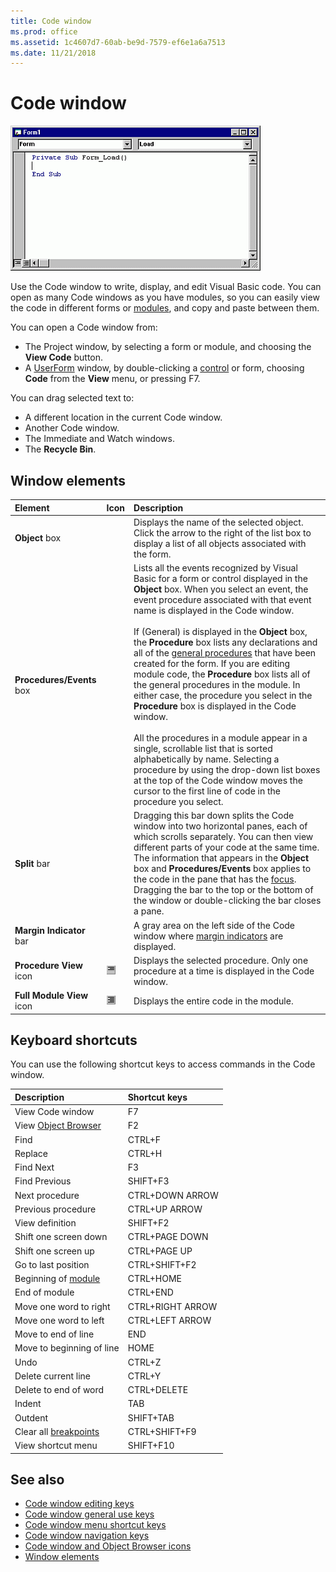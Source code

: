 ```yaml
---
title: Code window
ms.prod: office
ms.assetid: 1c4607d7-60ab-be9d-7579-ef6e1a6a7513
ms.date: 11/21/2018
---
```



# Code window

![Code window](../../../images/code_ZA01201588.gif)

Use the Code window to write, display, and edit Visual Basic code. You can open as many Code windows as you have modules, so you can easily view the code in different forms or [modules](../../Glossary/vbe-glossary.md#module), and copy and paste between them.

You can open a Code window from:

- The  Project window, by selecting a form or module, and choosing the **View Code** button.   
- A  [UserForm](userform-window.md) window, by double-clicking a [control](../../Glossary/vbe-glossary.md#control) or form, choosing **Code** from the **View** menu, or pressing F7.
    
You can drag selected text to:

- A different location in the current Code window.   
- Another Code window.    
- The Immediate and Watch windows.   
- The **Recycle Bin**.
    
## Window elements

|Element|Icon|Description|
|:------|:---|:----------|
|**Object** box | |Displays the name of the selected object. Click the arrow to the right of the list box to display a list of all objects associated with the form.|
|**Procedures/Events** box | |Lists all the events recognized by Visual Basic for a form or control displayed in the **Object** box. When you select an event, the event procedure associated with that event name is displayed in the  Code window.<br/><br/>If (General) is displayed in the **Object** box, the **Procedure** box lists any declarations and all of the [general procedures](../../Glossary/vbe-glossary.md#general-procedure) that have been created for the form. If you are editing module code, the **Procedure** box lists all of the general procedures in the module. In either case, the procedure you select in the **Procedure** box is displayed in the Code window.<br/><br/>All the procedures in a module appear in a single, scrollable list that is sorted alphabetically by name. Selecting a procedure by using the drop-down list boxes at the top of the Code window moves the cursor to the first line of code in the procedure you select.|
|**Split** bar| |Dragging this bar down splits the Code window into two horizontal panes, each of which scrolls separately. You can then view different parts of your code at the same time. The information that appears in the **Object** box and **Procedures/Events** box applies to the code in the pane that has the [focus](../../Glossary/vbe-glossary.md#focus). Dragging the bar to the top or the bottom of the window or double-clicking the bar closes a pane.|
|**Margin Indicator** bar| |A gray area on the left side of the  Code window where [margin indicators](../../Glossary/vbe-glossary.md#margin-indicator) are displayed.|
|**Procedure View** icon| ![Procedure View icon](../../../images/avhdg004_ZA01201568.gif) |Displays the selected procedure. Only one procedure at a time is displayed in the  Code window.|
|**Full Module View** icon| ![Full Module View icon](../../../images/avhdg005_ZA01201569.gif) | Displays the entire code in the module.|

## Keyboard shortcuts

You can use the following shortcut keys to access commands in the Code window.

|Description|Shortcut keys|
|:-----|:-----|
|View Code window|F7|
|View [Object Browser](object-browser.md)|F2|
|Find|CTRL+F|
|Replace|CTRL+H|
|Find Next|F3|
|Find Previous|SHIFT+F3|
|Next procedure|CTRL+DOWN ARROW|
|Previous procedure|CTRL+UP ARROW|
|View definition|SHIFT+F2|
|Shift one screen down|CTRL+PAGE DOWN|
|Shift one screen up|CTRL+PAGE UP|
|Go to last position|CTRL+SHIFT+F2|
|Beginning of [module](../../Glossary/vbe-glossary.md#module)|CTRL+HOME|
|End of module|CTRL+END|
|Move one word to right|CTRL+RIGHT ARROW|
|Move one word to left|CTRL+LEFT ARROW|
|Move to end of line|END|
|Move to beginning of line|HOME|
|Undo|CTRL+Z|
|Delete current line|CTRL+Y|
|Delete to end of word|CTRL+DELETE|
|Indent|TAB|
|Outdent|SHIFT+TAB|
|Clear all [breakpoints](../../Glossary/vbe-glossary.md#breakpoint)|CTRL+SHIFT+F9|
|View shortcut menu|SHIFT+F10|



## See also

- [Code window editing keys](code-editing-keys.md)
- [Code window general use keys](code-window-general-use-keys.md)
- [Code window menu shortcut keys](menu-shortcut-keys-available-in-the-code-window.md)
- [Code window navigation keys](code-window-navigation-keys.md)
- [Code window and Object Browser icons](icons-used-in-the-object-browser-and-code-windows.md)
- [Window elements](../window-elements.md)
